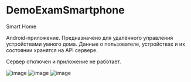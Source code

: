 # DemoExamSmartphone
Smart Home

Android-приложение. Предназначено для удалённого управления устройствами умного дома.
Данные о пользователе, устройствах и их состоянии хранятся на API сервере.

Сервер отключен и приложение не работает.

![image](https://user-images.githubusercontent.com/94042423/183042340-88851dcf-9d08-421f-b1c1-2a138acd0521.png)
![image](https://user-images.githubusercontent.com/94042423/183042010-cecb0314-6e1c-492e-aad7-b59de91297c6.png)
![image](https://user-images.githubusercontent.com/94042423/183041742-a24a1663-905b-4550-8635-d552a2a3c251.png)

